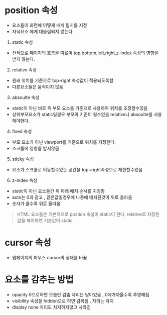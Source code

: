 # position 속성
- 요소들이 화면에 어떻게 배치 될지를 지정
- 자식요소 에게 대물림되지 않는다.


1. static 속성
- 전적으로 페이지의 흐름을 따르며 top,bottom,left,right,z-index 속성의 영향을 받지 않는다.

2. relative 속성
- 원래 위치를 기준으로 top-right 속성값이 적용되도록함
- 다른요소들은 움직이지 않음

3. absoulte 속성
- static이 아닌 바로 위 부모 요소를 기준으로 사용하여 위치를 조정할수있음
- 상위부모요소가 static일경우 부모의 기준이 될수없음 relative나 absoulte를 사용해야한다.


4. fixed 속성
- 부모 요소가 아닌 viewport를 기준으로 위치를 지정한다.
- 스크롤에 영향을 받지않음

5. sticky 속성
- 요소가 스크롤로 이동할수있는 공간을 top~right속성으로 제한할수있음

6. z-index 속성
- static이 아닌 요소들간 위 아래 배치 순서를 지정함
- auto는 0과 같고 , 같은값일경우에 나중에 배치된것이 위로 올라옴
- 숫자가 클수록 위로 올라옴

> HTML 요소들은 기본적으로 postion 속성이 static이 된다. relative로 지정된 값을 해지하면 기본값이 static 


# cursor 속성
- 웹페이지의 마우스 cursor의 상태를 바꿈

# 요소를 감추는 방법
- opacity 0으로하면 모습만 감춤 자리는 남아있음  , 0에가까울수록 투명해짐
- visibility 속성을 hidden으로 하면 감춰짐 , 자리는 차지 
- display none 자리도 차지하지않고 사라짐